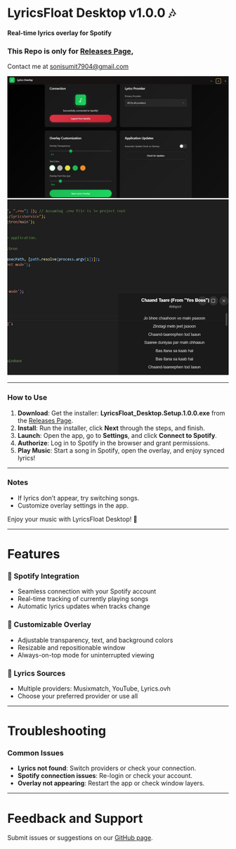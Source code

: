 # LyricsFloat Desktop v1.0.0 🎶
**Real-time lyrics overlay for Spotify**

### This Repo is only for [Releases Page](https://github.com/sonisumit7904/LyricsFloat_Desktop_Releases/releases),

Contact me at sonisumit7904@gmail.com

![LyricsFloat Demo](icons/preview.png)
![LyricsFloat Demo](icons/overlay.png)

---

### How to Use
1. **Download**: Get the installer: **LyricsFloat_Desktop.Setup.1.0.0.exe** from the [Releases Page](https://github.com/sonisumit7904/LyricsFloat_Desktop_Releases/releases).
2. **Install**: Run the installer, click **Next** through the steps, and finish.
3. **Launch**: Open the app, go to **Settings**, and click **Connect to Spotify**.
4. **Authorize**: Log in to Spotify in the browser and grant permissions.
5. **Play Music**: Start a song in Spotify, open the overlay, and enjoy synced lyrics!

---

### Notes
- If lyrics don’t appear, try switching songs.
- Customize overlay settings in the app.

Enjoy your music with LyricsFloat Desktop! 🎵

---

# Features

### 🎵 Spotify Integration
- Seamless connection with your Spotify account
- Real-time tracking of currently playing songs
- Automatic lyrics updates when tracks change

### 🎨 Customizable Overlay
- Adjustable transparency, text, and background colors
- Resizable and repositionable window
- Always-on-top mode for uninterrupted viewing

### 📝 Lyrics Sources
- Multiple providers: Musixmatch, YouTube, Lyrics.ovh
- Choose your preferred provider or use all

---

# Troubleshooting

### Common Issues
- **Lyrics not found**: Switch providers or check your connection.
- **Spotify connection issues**: Re-login or check your account.
- **Overlay not appearing**: Restart the app or check window layers.

---

# Feedback and Support
Submit issues or suggestions on our [GitHub page](https://github.com/sonisumit7904/LyricsFloat_Desktop_Releases/issues).